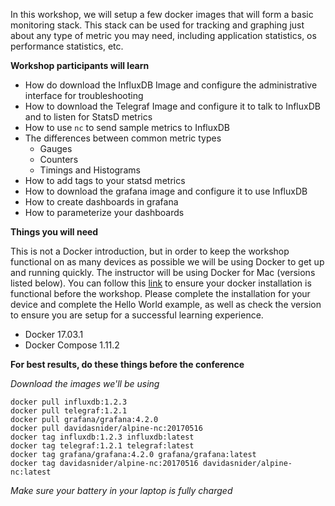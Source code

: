 In this workshop, we will setup a few docker images that will form a basic monitoring stack.
This stack can be used for tracking and graphing just about any type of metric you may need,
including application statistics, os performance statistics, etc.

**Workshop participants will learn**

* How do download the InfluxDB Image and configure the administrative interface for troubleshooting
* How to download the Telegraf Image and configure it to talk to InfluxDB and to listen for StatsD metrics
* How to use `nc` to send sample metrics to InfluxDB
* The differences between common metric types
    * Gauges
    * Counters
    * Timings and Histograms
* How to add tags to your statsd metrics
* How to download the grafana image and configure it to use InfluxDB
* How to create dashboards in grafana
* How to parameterize your dashboards

**Things you will need**

This is not a Docker introduction, but in order to keep the workshop functional on as 
many devices as possible we will be using Docker to get up and running quickly.  The 
instructor will be using Docker for Mac (versions listed below).  You can follow this 
[link](https://docs.docker.com/get-started/#setup) to ensure your docker installation is 
functional before the workshop.  Please complete the installation for your device and 
complete the Hello World example, as well as check the version to ensure you are setup
for a successful learning experience.

* Docker 17.03.1
* Docker Compose 1.11.2

**For best results, do these things before the conference**

*Download the images we'll be using*
```
docker pull influxdb:1.2.3
docker pull telegraf:1.2.1
docker pull grafana/grafana:4.2.0
docker pull davidasnider/alpine-nc:20170516
docker tag influxdb:1.2.3 influxdb:latest
docker tag telegraf:1.2.1 telegraf:latest
docker tag grafana/grafana:4.2.0 grafana/grafana:latest
docker tag davidasnider/alpine-nc:20170516 davidasnider/alpine-nc:latest

```

*Make sure your battery in your laptop is fully charged*